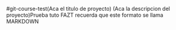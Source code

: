 #git-course-test(Aca el titulo de proyecto)
(Aca la descripcion del proyecto)Prueba tuto FAZT
recuerda que este formato se llama MARKDOWN

